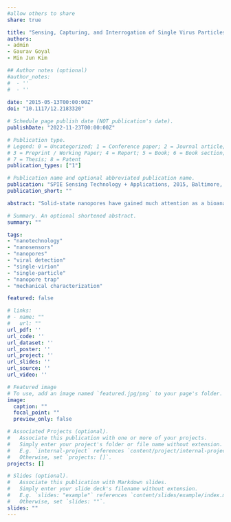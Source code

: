 ```yaml
---
#allow others to share
share: true

title: "Sensing, Capturing, and Interrogation of Single Virus Particles with Solid State Nanopores"
authors:
- admin 
- Gaurav Goyal
- Min Jun Kim

## Author notes (optional)
#author_notes:
#  - ''
#  - ''
  
date: "2015-05-13T00:00:00Z"
doi: "10.1117/12.2183320"

# Schedule page publish date (NOT publication's date).
publishDate: "2022-11-23T00:00:00Z"

# Publication type.
# Legend: 0 = Uncategorized; 1 = Conference paper; 2 = Journal article;
# 3 = Preprint / Working Paper; 4 = Report; 5 = Book; 6 = Book section;
# 7 = Thesis; 8 = Patent
publication_types: ["1"]

# Publication name and optional abbreviated publication name.
publication: "SPIE Sensing Technology + Applications, 2015, Baltimore, Maryland, United States"
publication_short: ""

abstract: "Solid-state nanopores have gained much attention as a bioanalytical platform. By virtue of their tunable nanoscale dimensions, nanopore sensors can a spatial resolution that spans a wide range of biological species from a single-molecule to a single virus or microorganism. Several groups have already used solid-state nanopores for tag-free detection of viruses. However, no one has reported use of nanopores to capture a single virus for further interrogation by the electric field inside nanopores. In this paper we will report detection of single HIV-1 particle with solid-state nanopores and demonstrate the ability to trap a single HIV-1 particle on top of a nanopore and force it to squeeze through the pore using an electric field."

# Summary. An optional shortened abstract.
summary: ""

tags:
- "nanotechnology"
- "nanosensors"
- "nanopores"
- "viral detection"
- "single-virion"
- "single-particle"
- "nanopore trap"
- "mechanical characterization"

featured: false

# links:
# - name: ""
#   url: ""
url_pdf: ''
url_code: ''
url_dataset: ''
url_poster: ''
url_project: ''
url_slides: ''
url_source: ''
url_video: ''

# Featured image
# To use, add an image named `featured.jpg/png` to your page's folder. 
image:
  caption: ""
  focal_point: ""
  preview_only: false

# Associated Projects (optional).
#   Associate this publication with one or more of your projects.
#   Simply enter your project's folder or file name without extension.
#   E.g. `internal-project` references `content/project/internal-project/index.md`.
#   Otherwise, set `projects: []`.
projects: []

# Slides (optional).
#   Associate this publication with Markdown slides.
#   Simply enter your slide deck's filename without extension.
#   E.g. `slides: "example"` references `content/slides/example/index.md`.
#   Otherwise, set `slides: ""`.
slides: ""
---
```

